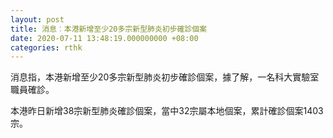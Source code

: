 ```yaml
---
layout: post
title: 消息︰本港新增至少20多宗新型肺炎初步確診個案
date: 2020-07-11 13:48:19.000000000 +08:00
categories: rthk
---
```


消息指，本港新增至少20多宗新型肺炎初步確診個案，據了解，一名科大實驗室職員確診。

本港昨日新增38宗新型肺炎確診個案，當中32宗屬本地個案，累計確診個案1403宗。
